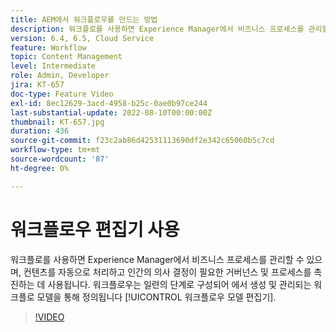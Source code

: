```yaml
---
title: AEM에서 워크플로우를 만드는 방법
description: 워크플로를 사용하면 Experience Manager에서 비즈니스 프로세스를 관리할 수 있으며, 컨텐츠를 자동으로 처리하고 인간의 의사 결정이 필요한 거버넌스 및 프로세스를 촉진하는 데 사용됩니다.
version: 6.4, 6.5, Cloud Service
feature: Workflow
topic: Content Management
level: Intermediate
role: Admin, Developer
jira: KT-657
doc-type: Feature Video
exl-id: 8ec12629-3acd-4958-b25c-0ae0b97ce244
last-substantial-update: 2022-08-10T00:00:00Z
thumbnail: KT-657.jpg
duration: 436
source-git-commit: f23c2ab86d42531113690df2e342c65060b5c7cd
workflow-type: tm+mt
source-wordcount: '87'
ht-degree: 0%

---
```


# 워크플로우 편집기 사용

워크플로를 사용하면 Experience Manager에서 비즈니스 프로세스를 관리할 수 있으며, 컨텐츠를 자동으로 처리하고 인간의 의사 결정이 필요한 거버넌스 및 프로세스를 촉진하는 데 사용됩니다. 워크플로우는 일련의 단계로 구성되어 에서 생성 및 관리되는 워크플로 모델을 통해 정의됩니다 [!UICONTROL 워크플로우 모델 편집기].

>[!VIDEO](https://video.tv.adobe.com/v/22201?quality=12&learn=on)
